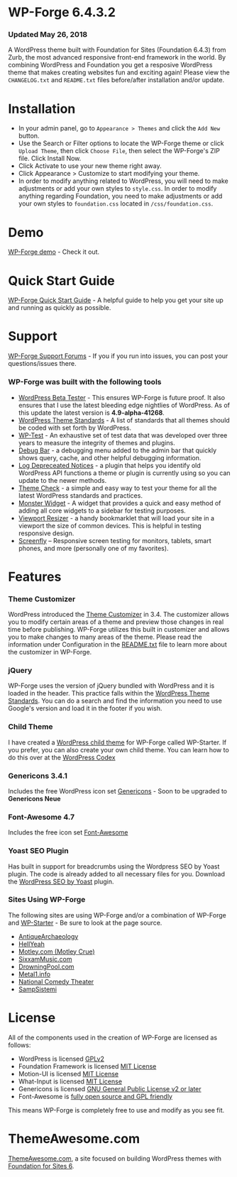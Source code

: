 WP-Forge 6.4.3.2
====================

### Updated May 26, 2018

A WordPress theme built with Foundation for Sites (Foundation 6.4.3) from Zurb, the most advanced responsive front-end framework in the world. By combining WordPress and Foundation you get a resposive WordPress theme that makes creating websites fun and exciting again! Please view the `CHANGELOG.txt` and `README.txt` files before/after installation and/or update.

Installation
=============
* In your admin panel, go to `Appearance > Themes` and click the `Add New` button.
* Use the Search or Filter options to locate the WP-Forge theme or click `Upload Theme`, then click `Choose File`, then select the WP-Forge's ZIP file. Click Install Now.
* Click Activate to use your new theme right away.
* Click Appearance > Customize to start modifying your theme.
* In order to modify anything related to WordPress, you will need to make adjustments or add your own styles to `style.css`. In order to modify anything regarding Foundation, you need to make adjustments or add your own styles to `foundation.css` located in `/css/foundation.css`.

Demo
=============
[WP-Forge demo](https://themeawesome.com/themes/wpforge/) - Check it out.

Quick Start Guide
=============
[WP-Forge Quick Start Guide](https://themeawesome.com/docs/wp-forge/) - A helpful guide to help you get your site up and running as quickly as possible.

Support
=============
[WP-Forge Support Forums](https://wordpress.org/support/theme/wp-forge) - If you if you run into issues, you can post your questions/issues there.

### WP-Forge was built with the following tools
* [WordPress Beta Tester](https://make.wordpress.org/core/handbook/testing/beta/) - This ensures WP-Forge is future proof. It also ensures that I use the latest bleeding edge nightlies of WordPress. As of this update the latest version is **4.9-alpha-41268**.
* [WordPress Theme Standards](http://codex.wordpress.org/Theme_Development) - A list of standards that all themes should be coded with set forth by WordPress.
* [WP-Test](http://wptest.io/) - An exhaustive set of test data that was developed over three years to measure the integrity of themes and plugins.
* [Debug Bar](http://wordpress.org/plugins/debug-bar/) - a debugging menu added to the admin bar that quickly shows query, cache, and other helpful debugging information.
* [Log Depreceated Notices](http://wordpress.org/plugins/log-deprecated-notices/) - a plugin that helps you identify old WordPress API functions a theme or plugin is currently using so you can update to the newer methods.
* [Theme Check](http://wordpress.org/plugins/theme-check/) - a simple and easy way to test your theme for all the latest WordPress standards and practices.
* [Monster Widget](http://wordpress.org/plugins/monster-widget/) - A widget that provides a quick and easy method of adding all core widgets to a sidebar for testing purposes.
* [Viewport Resizer](http://lab.maltewassermann.com/viewport-resizer/) - a handy bookmarklet that will load your site in a viewport the size of common devices. This is helpful in testing responsive design.
* [Screenfly](http://quirktools.com/screenfly/) – Responsive screen testing for monitors, tablets, smart phones, and more (personally one of my favorites).

Features
=============

### Theme Customizer
WordPress introduced the [Theme Customizer](https://codex.wordpress.org/Theme_Customization_API) in 3.4. The customizer allows you to modify certain areas of a theme and preview those changes in real time before publishing. WP-Forge utilizes this built in customizer and allows you to make changes to many areas of the theme. Please read the information under Configuration in the [README.txt](https://github.com/tsquez/wp-forge/blob/master/README.txt) file to learn more about the customizer in WP-Forge.

### jQuery
WP-Forge uses the version of jQuery bundled with WordPress and it is loaded in the header. This practice falls within the [WordPress Theme Standards](http://codex.wordpress.org/Theme_Development). You can do a search and find the information you need to use Google's version and load it in the footer if you wish.

### Child Theme
I have created a [WordPress child theme](http://themeawesome.com/wordpress-child-theme/) for WP-Forge called WP-Starter. If you prefer, you can also create your own child theme. You can learn how to do this over at the [WordPress Codex](http://codex.wordpress.org/Child_Themes)

### Genericons 3.4.1
Includes the free WordPress icon set [Genericons](https://genericons.com/) - Soon to be upgraded to **Genericons Neue**

### Font-Awesome 4.7
Includes the free icon set [Font-Awesome](http://fontawesome.io)

### Yoast SEO Plugin
Has built in support for breadcrumbs using the Wordpress SEO by Yoast plugin. The code is already added to all necessary files for you. Download the [WordPress SEO by Yoast](http://wordpress.org/plugins/wordpress-seo/) plugin.

### Sites Using WP-Forge
The following sites are using WP-Forge and/or a combination of WP-Forge and [WP-Starter](https://themeawesome.com/wordpress-child-theme/) - Be sure to look at the page source.
* [AntiqueArchaeology](http://www.antiquearchaeology.com/blog/)
* [HellYeah](http://hellyeahband.com/)
* [Motley.com (Motley Crue)](http://www.motley.com/)
* [SixxamMusic.com](http://sixxammusic.com/)
* [DrowningPool.com](http://drowningpool.com/)
* [Metal1.info](http://www.metal1.info/)
* [National Comedy Theater](http://nationalcomedy.com/)
* [SampSistemi](https://www.sampsistemi.com/)

License
=============
All of the components used in the creation of WP-Forge are licensed as follows:
* WordPress is licensed [GPLv2](http://www.gnu.org/licenses/gpl-2.0.html)
* Foundation Framework is licensed [MIT License](https://github.com/zurb/foundation/blob/master/LICENSE)
* Motion-UI is licensed [MIT License](https://github.com/zurb/motion-ui/commit/2a6617b9e45eaaa7f8888ba04a811002c5ebff5e)
* What-Input is licensed [MIT License](https://github.com/ten1seven/what-input/blob/master/LICENSE)
* Genericons is licensed [GNU General Public License v2 or later](http://www.gnu.org/licenses/gpl-2.0.html)
* Font-Awesome is [fully open source and GPL friendly](http://fortawesome.github.io/Font-Awesome/license/)

This means WP-Forge is completely free to use and modify as you see fit.

ThemeAwesome.com
=============
[ThemeAwesome.com](https://themeawesome.com), a site focused on building WordPress themes with [Foundation for Sites 6](http://foundation.zurb.com/).
